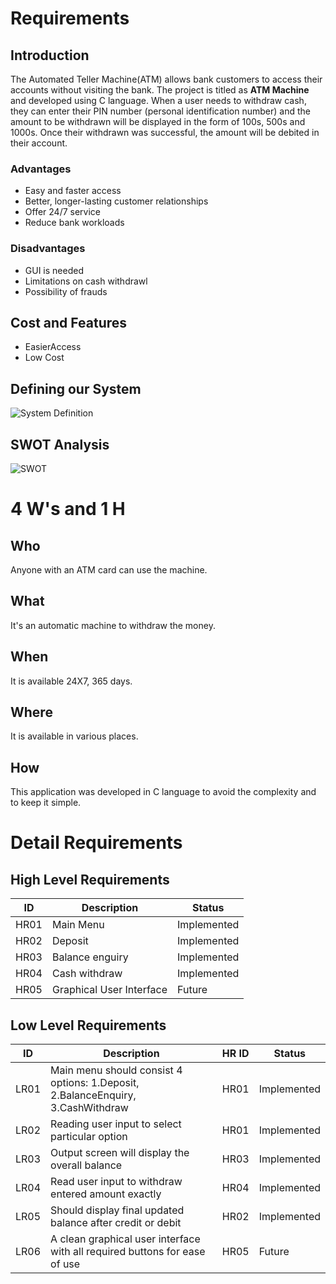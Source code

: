 # Requirements

 ## Introduction
 The Automated Teller Machine(ATM) allows bank customers to access their accounts without visiting the bank. The project is titled as **ATM Machine** and developed using C language.
 When a user needs to withdraw cash, they can enter their PIN number (personal identification number) and the amount to be withdrawn will be displayed in the form of 100s, 500s and 1000s. Once their withdrawn was successful, the amount will be debited in their account.

### Advantages
-   Easy and faster access 
-   Better, longer-lasting customer relationships
-   Offer 24/7 service
-   Reduce bank workloads
 
 ### Disadvantages
-   GUI is needed
-   Limitations on cash withdrawl
-   Possibility of frauds
 
## Cost and Features
-   EasierAccess
-   Low Cost

## Defining our System
![System Definition](https://github.com/Thotakura-Bhavya/Stepin_ATM_miniproject/blob/61af31b6b097444731f596defb56e41ea0736241/6_ImagesAndVideos/define%20system.drawio.png)

## SWOT Analysis
![SWOT](https://github.com/Thotakura-Bhavya/Stepin_ATM_miniproject/blob/f967580c51014d8255376cd13ef3ab0c8162106a/6_ImagesAndVideos/swot.jpg.drawio.png)

# 4 W's and 1 H

## Who
Anyone with an ATM card can use the machine.

## What
It's an automatic machine to withdraw the money.

## When
It is available 24X7, 365 days.

## Where
It is available in various places.

## How
This application was developed in C language to avoid the complexity and to keep it simple. 

# Detail Requirements

## High Level Requirements
| ID | Description | Status |
|--|--|--|
| HR01 |Main Menu  | Implemented |
| HR02 | Deposit | Implemented |
| HR03 | Balance enguiry |  Implemented |
| HR04 | Cash withdraw |  Implemented |
| HR05 | Graphical User Interface | Future |


## Low Level Requirements 

| ID | Description | HR ID | Status |
|--|--|--|--|
| LR01 |Main menu should consist 4 options: 1.Deposit, 2.BalanceEnquiry, 3.CashWithdraw  | HR01| Implemented |
| LR02 | Reading user input to select particular option | HR01| Implemented |
 LR03 | Output screen will display the overall balance  | HR03| Implemented |
| LR04 | Read user input to withdraw entered amount exactly | HR04| Implemented |
| LR05 |Should display final updated balance after credit or debit | HR02| Implemented |
| LR06 |A clean graphical user interface with all required buttons for ease of use  | HR05| Future |
